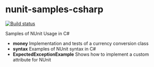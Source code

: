 nunit-samples-csharp
====================

[![Build status](https://ci.appveyor.com/api/projects/status/x76ee4x2hc84l55a?svg=true)](https://ci.appveyor.com/project/jeffs-s2/csharp-nunit)

Samples of NUnit Usage in C#
 * **money** Implementation and tests of a currency conversion class
 * **syntax** Examples of NUnit syntax in C#
 * **ExpectedExceptionExample** Shows how to implement a custom attribute for NUnit
